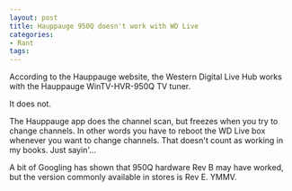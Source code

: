 ```yaml
---
layout: post
title: Hauppauge 950Q doesn't work with WD Live
categories: 
- Rant
tags: 
---
```


According to the Hauppauge website, the Western Digital Live Hub works with
the Hauppauge WinTV-HVR-950Q TV tuner.

It does not.

The Hauppauge app does the channel scan, but freezes when you try to change
channels. In other words you have to reboot the WD Live box whenever you want
to change channels. That doesn't count as working in my books. Just sayin'...

A bit of Googling has shown that 950Q hardware Rev B may have worked, but the
version commonly available in stores is Rev E. YMMV.

